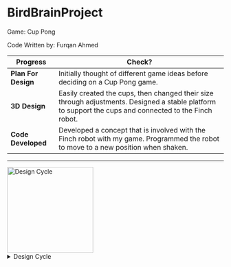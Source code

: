 # BirdBrainProject

Game: Cup Pong

Code Written by: Furqan Ahmed

| **Progress**       | **Check?**                                  |
|--------------------|--------------------------------------------|
| **Plan For Design**   | Initially thought of different game ideas before deciding on a Cup Pong game. |
| **3D Design**         | Easily created the cups, then changed their size through adjustments. Designed a stable platform to support the cups and connected to the Finch robot. |
| **Code Developed**    | Developed a concept that is involved with the Finch robot with my game. Programmed the robot to move to a new position when shaken. |

---
<img src="https://github.com/user-attachments/assets/becacb96-0469-43a6-99e0-187b04a8f6db" alt="Design Cycle" width="200">

<details>
  <summary>Design Cycle</summary>

  The **Design Cycle** had several key stages that was involved in my project:  
  - **Imagine/Plan:** Brainstorming various game concepts to explore different possibilities for the project.
  - **Create/Improve:** Developing an initial model, identifying its flaws, and refining it for a better version. 
  - **Test:** Writing and testing code to ensure the success of the game with the robot, repeatedly debugging and optimizing for smooth functionality.

